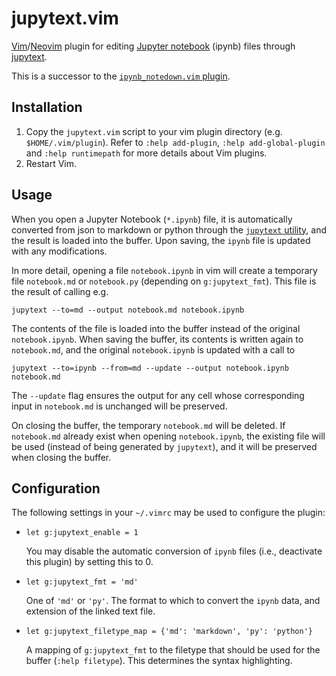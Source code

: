 # jupytext.vim

[Vim][1]/[Neovim][2] plugin for editing [Jupyter notebook][3] (ipynb) files
through [jupytext][4].

This is a successor to the [`ipynb_notedown.vim` plugin][5].


## Installation

1.  Copy the `jupytext.vim` script to your vim plugin directory (e.g. `$HOME/.vim/plugin`). Refer to `:help add-plugin`, `:help add-global-plugin` and `:help runtimepath` for more details about Vim plugins.
2.  Restart Vim.


## Usage

When you open a Jupyter Notebook (`*.ipynb`) file, it is automatically converted from json to markdown or python through the [`jupytext` utility][4], and the result is loaded into the buffer. Upon saving, the `ipynb` file is updated with any modifications.

In more detail, opening a file `notebook.ipynb` in vim will create a temporary file `notebook.md` or `notebook.py` (depending on `g:jupytext_fmt`). This file is the result of calling e.g.

    jupytext --to=md --output notebook.md notebook.ipynb

The contents of the file is loaded into the buffer instead of the original `notebook.ipynb`. When saving the buffer, its contents is written again to `notebook.md`, and the original `notebook.ipynb` is updated with a call to

    jupytext --to=ipynb --from=md --update --output notebook.ipynb notebook.md

The `--update` flag ensures the output for any cell whose corresponding input in `notebook.md` is unchanged will be preserved.

On closing the buffer, the temporary `notebook.md` will be deleted. If `notebook.md` already exist when opening `notebook.ipynb`, the existing file will be used (instead of being generated by `jupytext`), and it will be preserved when closing the buffer.


## Configuration

The following settings in your `~/.vimrc` may be used to configure the plugin:

*   `let g:jupytext_enable = 1`

    You may disable the automatic conversion of `ipynb` files (i.e., deactivate this plugin) by setting this to 0.

*   `let g:jupytext_fmt = 'md'`

    One of `'md'` or `'py'`. The format to which to convert the `ipynb` data, and extension of the linked text file.

*   `let g:jupytext_filetype_map = {'md': 'markdown', 'py': 'python'}`

    A mapping of `g:jupytext_fmt` to the filetype that should be used for the buffer (`:help filetype`). This determines the syntax highlighting.


[1]: http://www.vim.org
[2]: https://neovim.io
[3]: http://jupyter.org
[4]: https://github.com/mwouts/jupytext
[5]: https://github.com/goerz/ipynb_notedown.vim
